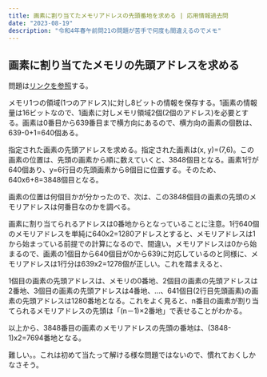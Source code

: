 ```yaml
---
title: 画素に割り当てたメモリアドレスの先頭番地を求める | 応用情報過去問 
date: "2023-08-19"
description: "令和4年春午前問21の問題が苦手で何度も間違えるのでメモ"
---
```


## 画素に割り当てたメモリの先頭アドレスを求める

問題は[リンクを参照](https://www.ap-siken.com/kakomon/04_haru/q21.html)する。

メモリ1つの領域(1つのアドレス)に対し8ビットの情報を保存する。1画素の情報量は16ビットなので、1画素に対しメモリ領域2個(2個のアドレス)を必要とする。画素は0番目から639番目まで横方向にあるので、横方向の画素の個数は、639-0+1=640個ある。

指定された画素の先頭アドレスを求める。指定された画素は(x, y)=(7,6)。この画素の位置は、先頭の画素から順に数えていくと、3848個目となる。画素1行が640個あり、y=6行目の先頭画素から8個目に位置する。そのため、640x6+8=3848個目となる。

画素の位置は何個目かが分かったので、次は、この3848個目の画素の先頭のメモリアドレスは何番目なのかを調べる。

画素に割り当てられるアドレスは0番地からとなっていることに注意。1行640個のメモリアドレスを単純に640x2=1280アドレスとすると、メモリアドレスは1から始まっている前提での計算になるので、間違い。メモリアドレスは0から始まるので、画素の1個目から640個目が0から639に対応しているのと同様に、メモリアドレスは1行分は639x2=1278個が正しい。これを踏まえると、

1個目の画素の先頭アドレスは、メモリの0番地、2個目の画素の先頭アドレスは2番地、3個目の画素の先頭アドレスは4番地、…、641個目(2行目先頭画素)の画素の先頭アドレスは1280番地となる。これをよく見ると、n番目の画素が割り当てられるメモリアドレスの先頭は「(n－1)×2番地」で表せることがわかる。

以上から、3848番目の画素のメモリアドレスの先頭の番地は、(3848-1)x2=7694番地となる。

難しい。。これは初めて当たって解ける様な問題ではないので、慣れておくしかなさそう。
